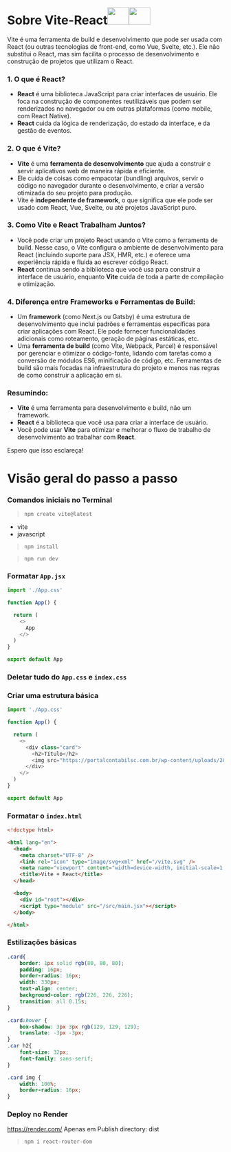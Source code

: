 
# Sobre Vite-React<img src="https://cdn.jsdelivr.net/gh/devicons/devicon@latest/icons/vitejs/vitejs-original.svg" width="50" height="40"/><img src="https://cdn.jsdelivr.net/gh/devicons/devicon@latest/icons/react/react-original.svg" width="50" height="40"/>
          
          
Vite é uma ferramenta de build e desenvolvimento que pode ser usada com React (ou outras tecnologias de front-end, como Vue, Svelte, etc.). Ele não substitui o React, mas sim facilita o processo de desenvolvimento e construção de projetos que utilizam o React.

### 1. **O que é React?**
   - **React** é uma biblioteca JavaScript para criar interfaces de usuário. Ele foca na construção de componentes reutilizáveis que podem ser renderizados no navegador ou em outras plataformas (como mobile, com React Native).
   - **React** cuida da lógica de renderização, do estado da interface, e da gestão de eventos.

### 2. **O que é Vite?**
   - **Vite** é uma **ferramenta de desenvolvimento** que ajuda a construir e servir aplicativos web de maneira rápida e eficiente.
   - Ele cuida de coisas como empacotar (bundling) arquivos, servir o código no navegador durante o desenvolvimento, e criar a versão otimizada do seu projeto para produção.
   - Vite é **independente de framework**, o que significa que ele pode ser usado com React, Vue, Svelte, ou até projetos JavaScript puro.

### 3. **Como Vite e React Trabalham Juntos?**
   - Você pode criar um projeto React usando o Vite como a ferramenta de build. Nesse caso, o Vite configura o ambiente de desenvolvimento para React (incluindo suporte para JSX, HMR, etc.) e oferece uma experiência rápida e fluida ao escrever código React.
   - **React** continua sendo a biblioteca que você usa para construir a interface de usuário, enquanto **Vite** cuida de toda a parte de compilação e otimização.

### 4. **Diferença entre Frameworks e Ferramentas de Build:**
   - Um **framework** (como Next.js ou Gatsby) é uma estrutura de desenvolvimento que inclui padrões e ferramentas específicas para criar aplicações com React. Ele pode fornecer funcionalidades adicionais como roteamento, geração de páginas estáticas, etc.
   - Uma **ferramenta de build** (como Vite, Webpack, Parcel) é responsável por gerenciar e otimizar o código-fonte, lidando com tarefas como a conversão de módulos ES6, minificação de código, etc. Ferramentas de build são mais focadas na infraestrutura do projeto e menos nas regras de como construir a aplicação em si.

### Resumindo:
- **Vite** é uma ferramenta para desenvolvimento e build, não um framework.
- **React** é a biblioteca que você usa para criar a interface de usuário.
- Você pode usar **Vite** para otimizar e melhorar o fluxo de trabalho de desenvolvimento ao trabalhar com **React**.

Espero que isso esclareça!
# Visão geral do passo a passo

### Comandos iniciais no Terminal

> ``npm create vite@latest``

- vite
- javascript

> ``npm install``

> ``npm run dev``

### Formatar ``App.jsx``
```javascript
import './App.css'

function App() {

  return (
    <>
      App
    </>
  )
}

export default App
```
### Deletar tudo do ``App.css`` e ``index.css``

### Criar uma estrutura básica
```javascript
import './App.css'

function App() {

  return (
    <>
      <div class="card">
        <h2>Título</h2>
        <img src="https://portalcontabilsc.com.br/wp-content/uploads/2020/05/g15.jpg"/>
      </div>
    </>
  )
}

export default App
```
### Formatar o ``index.html``
```html
<!doctype html>

<html lang="en">
  <head>
    <meta charset="UTF-8" />
    <link rel="icon" type="image/svg+xml" href="/vite.svg" />
    <meta name="viewport" content="width=device-width, initial-scale=1.0" />
    <title>Vite + React</title>
  </head>

  <body>
    <div id="root"></div>
    <script type="module" src="/src/main.jsx"></script>
  </body>

</html>
```
### Estilizações básicas
```css
.card{
    border: 1px solid rgb(80, 80, 80);
    padding: 16px;
    border-radius: 16px;
    width: 330px;
    text-align: center;
    background-color: rgb(226, 226, 226);
    transition: all 0.15s;
}

.card:hover {
    box-shadow: 3px 3px rgb(129, 129, 129);
    translate: -3px -3px;
}
.car h2{
    font-size: 32px;
    font-family: sans-serif;
}

.card img {
    width: 100%;
    border-radius: 16px;
}
```
### Deploy no Render
https://render.com/
Apenas em Publish directory: dist

> ``npm i react-router-dom``

